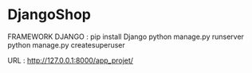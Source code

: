 # DjangoShop

FRAMEWORK DJANGO : 
pip install Django
python manage.py runserver
python manage.py createsuperuser

URL : http://127.0.0.1:8000/app_projet/
